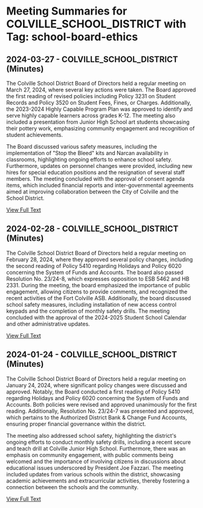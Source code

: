 # Meeting Summaries for COLVILLE_SCHOOL_DISTRICT with Tag: school-board-ethics

## 2024-03-27 - COLVILLE_SCHOOL_DISTRICT (Minutes)

The Colville School District Board of Directors held a regular meeting on March 27, 2024, where several key actions were taken. The Board approved the first reading of revised policies including Policy 3231 on Student Records and Policy 3520 on Student Fees, Fines, or Charges. Additionally, the 2023-2024 Highly Capable Program Plan was approved to identify and serve highly capable learners across grades K-12. The meeting also included a presentation from Junior High School art students showcasing their pottery work, emphasizing community engagement and recognition of student achievements. 

The Board discussed various safety measures, including the implementation of "Stop the Bleed" kits and Narcan availability in classrooms, highlighting ongoing efforts to enhance school safety. Furthermore, updates on personnel changes were provided, including new hires for special education positions and the resignation of several staff members. The meeting concluded with the approval of consent agenda items, which included financial reports and inter-governmental agreements aimed at improving collaboration between the City of Colville and the School District.

[View Full Text](https://raw.githubusercontent.com/VoronoiPerspectives/WashingtonStateSchoolBoardExplorer/refs/heads/main/data/countries/usa/states/wa/counties/stevens/school_boards/colville_school_district/2024/2024-03-27-marchregularboardmeeting-minutes.txt)

## 2024-02-28 - COLVILLE_SCHOOL_DISTRICT (Minutes)

The Colville School District Board of Directors held a regular meeting on February 28, 2024, where they approved several policy changes, including the second reading of Policy 5410 regarding Holidays and Policy 6020 concerning the System of Funds and Accounts. The board also passed Resolution No. 23/24-8, which expresses opposition to ESB 5462 and HB 2331. During the meeting, the board emphasized the importance of public engagement, allowing citizens to provide comments, and recognized the recent activities of the Fort Colville ASB. Additionally, the board discussed school safety measures, including installation of new access control keypads and the completion of monthly safety drills. The meeting concluded with the approval of the 2024-2025 Student School Calendar and other administrative updates.

[View Full Text](https://raw.githubusercontent.com/VoronoiPerspectives/WashingtonStateSchoolBoardExplorer/refs/heads/main/data/countries/usa/states/wa/counties/stevens/school_boards/colville_school_district/2024/2024-02-28-februaryregularboardmeeting-minutes.txt)

## 2024-01-24 - COLVILLE_SCHOOL_DISTRICT (Minutes)

The Colville School District Board of Directors held a regular meeting on January 24, 2024, where significant policy changes were discussed and approved. Notably, the Board conducted a first reading of Policy 5410 regarding Holidays and Policy 6020 concerning the System of Funds and Accounts. Both policies were revised and approved unanimously for the first reading. Additionally, Resolution No. 23/24-7 was presented and approved, which pertains to the Authorized District Bank & Change Fund Accounts, ensuring proper financial governance within the district.

The meeting also addressed school safety, highlighting the district's ongoing efforts to conduct monthly safety drills, including a recent secure and teach drill at Colville Junior High School. Furthermore, there was an emphasis on community engagement, with public comments being welcomed and the importance of involving citizens in discussions about educational issues underscored by President Joe Fazzari. The meeting included updates from various schools within the district, showcasing academic achievements and extracurricular activities, thereby fostering a connection between the schools and the community.

[View Full Text](https://raw.githubusercontent.com/VoronoiPerspectives/WashingtonStateSchoolBoardExplorer/refs/heads/main/data/countries/usa/states/wa/counties/stevens/school_boards/colville_school_district/2024/2024-01-24-januaryregularboardmeeting-minutes.txt)

